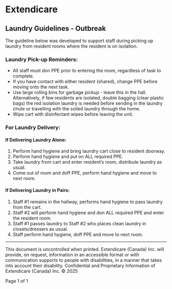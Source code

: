 # Extendicare
## Laundry Guidelines - Outbreak

The guideline below was developed to support staff during picking up laundry from resident rooms where the resident is on isolation.

### Laundry Pick-up Reminders:
- All staff must don PPE prior to entering the room, regardless of task to complete.
- If you have contact with either resident (shared), change PPE before moving onto the next task.
- Use large rolling bins for garbage pickup - leave this in the hall. Alternatively, if few residents are isolated, double bagging (clear plastic bags) the red isolation laundry is needed before sending in the laundry chute or travelling with the soiled laundry through the home.
- Wipe cart with disinfectant wipes before leaving the unit.

### For Laundry Delivery:

#### If Delivering Laundry Alone:
1. Perform hand hygiene and bring laundry cart close to resident doorway.
2. Perform hand hygiene and put on ALL required PPE.
3. Take laundry from cart and enter resident’s room, distribute laundry as usual.
4. Come out of room and doff PPE, perform hand hygiene and move to next room.

#### If Delivering Laundry in Pairs:
1. Staff #1 remains in the hallway, performs hand hygiene to pass laundry from the cart.
2. Staff #2 will perform hand hygiene and don ALL required PPE and enter the resident room.
3. Staff #1 passes laundry to Staff #2 who places clean laundry in closets/dressers as usual.
4. Staff perform hand hygiene, doff PPE and move to next room.

----

This document is uncontrolled when printed. Extendicare (Canada) Inc. will provide, on request, information in an accessible format or with communication supports to people with disabilities, in a manner that takes into account their disability. Confidential and Proprietary Information of Extendicare (Canada) Inc. © 2025

Page 1 of 1